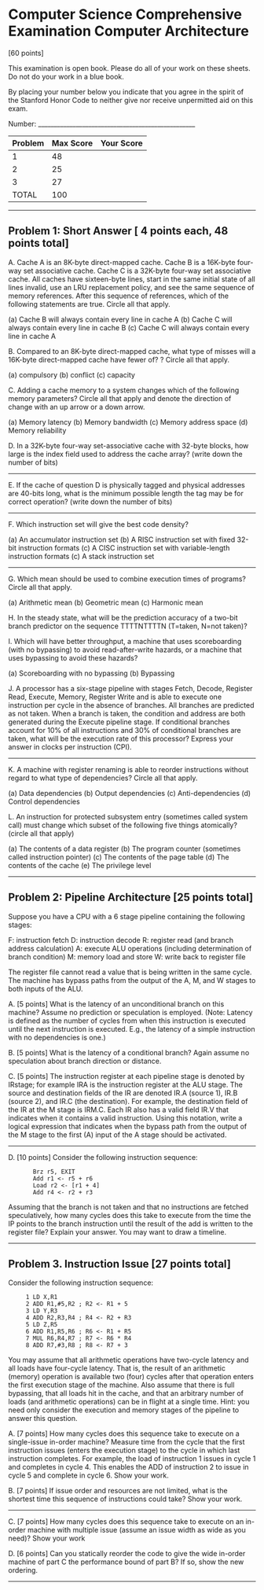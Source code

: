 # Computer Science Comprehensive Examination Computer Architecture
 [60 points]

This examination is open book. Please do all of your work on these sheets.  Do not do your work in a blue
book.

By placing your number below you indicate that you agree in the spirit of the Stanford Honor Code to
neither give nor receive unpermitted aid on this exam.

Number: __________________________________________________

|Problem|Max Score|Your Score|
|---|---|---|
|1|48||
|2|25||
|3|27||
|TOTAL|100||


-----

## Problem 1: Short Answer [ 4 points each, 48 points total] 
A. Cache A is an 8K-byte direct-mapped cache. Cache B is a 16K-byte four-way set associative cache.
Cache C is a 32K-byte four-way set associative cache. All caches have sixteen-byte lines, start in the
same initial state of all lines invalid, use an LRU replacement policy, and see the same sequence of
memory references.  After this sequence of references, which of the following statements are true.
Circle all that apply.

(a) Cache B will always contain every line in cache A
(b) Cache C will always contain every line in cache B
(c) Cache C will always contain every line in cache A

B. Compared to an 8K-byte direct-mapped cache, what type of misses will a 16K-byte direct-mapped
cache have fewer of? ?  Circle all that apply.

(a) compulsory
(b) conflict
(c) capacity

C. Adding a cache memory to a system changes which of the following memory parameters? Circle all
that apply and denote the direction of change with an up arrow or a down arrow.

(a) Memory latency
(b) Memory bandwidth
(c) Memory address space
(d) Memory reliability

D. In a 32K-byte four-way set-associative cache with 32-byte blocks, how large is the index field used to
address the cache array? (write down the number of bits)

___________________

E. If the cache of question D is physically tagged and physical addresses are 40-bits long, what is the
minimum possible length the tag may be for correct operation? (write down the number of bits)

___________________

F. Which instruction set will give the best code density?

(a) An accumulator instruction set
(b) A RISC instruction set with fixed 32-bit instruction formats
(c) A CISC instruction set with variable-length instruction formats
(c) A stack instruction set


-----

G. Which mean should be used to combine execution times of programs? Circle all that apply.

(a) Arithmetic mean
(b) Geometric mean
(c) Harmonic mean

H. In the steady state, what will be the prediction accuracy of a two-bit branch predictor on the sequence
TTTTNTTTTN (T=taken, N=not taken)?

I. Which will have better throughput, a machine that uses scoreboarding (with no bypassing) to avoid
read-after-write hazards, or a machine that uses bypassing to avoid these hazards?

(a) Scoreboarding with no bypassing
(b) Bypassing

J. A processor has a six-stage pipeline with stages Fetch, Decode, Register Read, Execute, Memory,
Register Write and is able to execute one instruction per cycle in the absence of branches. All
branches are predicted as not taken.  When a branch is taken, the condition and address are both
generated during the Execute pipeline stage. If conditional branches account for 10% of all
instructions and 30% of conditional branches are taken, what will be the execution rate of this
processor? Express your answer in clocks per instruction (CPI).

___________________

K. A machine with register renaming is able to reorder instructions without regard to what type of
dependencies? Circle all that apply.

(a) Data dependencies
(b) Output dependencies
(c) Anti-dependencies
(d) Control dependencies

L. An instruction for protected subsystem entry (sometimes called system call) must change which subset
of the following five things atomically? (circle all that apply)

(a) The contents of a data register
(b) The program counter (sometimes called instruction pointer)
(c) The contents of the page table
(d) The contents of the cache
(e) The privilege level


-----

## Problem 2: Pipeline Architecture [25 points total]
Suppose you have a CPU with a 6 stage pipeline containing the following stages:

F: instruction fetch
D: instruction decode
R: register read (and branch address calculation)
A: execute ALU operations (including determination of branch condition)
M: memory load and store
W: write back to register file

The register file cannot read a value that is being written in the same cycle. The machine has bypass paths
from the output of the A, M, and W stages to both inputs of the ALU.

A. [5 points] What is the latency of an unconditional branch on this machine? Assume no prediction or
speculation is employed. (Note: Latency is defined as the number of cycles from when this instruction
is executed until the next instruction is executed. E.g., the latency of a simple instruction with no
dependencies is one.)

B. [5 points] What is the latency of a conditional branch? Again assume no speculation about branch
direction or distance.

C. [5 points] The instruction register at each pipeline stage is denoted by IRstage; for example IRA is the
instruction register at the ALU stage.  The source and destination fields of the IR are denoted IR.A
(source 1), IR.B (source 2), and IR.C (the destination). For example, the destination field of the IR at
the M stage is IRM.C. Each IR also has a valid field IR.V that indicates when it contains a valid
instruction. Using this notation, write a logical expression that indicates when the bypass path from
the output of the M stage to the first (A) input of the A stage should be activated.


-----

D. [10 points] Consider the following instruction sequence:
```
       Brz r5, EXIT
       Add r1 <- r5 + r6
       Load r2 <- [r1 + 4]
       Add r4 <- r2 + r3

```
Assuming that the branch is not taken and that no instructions are fetched speculatively, how many
cycles does this take to execute from the time the IP points to the branch instruction until the result of
the add is written to the register file? Explain your answer. You may want to draw a timeline.


-----

## Problem 3. Instruction Issue [27 points total]

Consider the following instruction sequence:
```
     1 LD X,R1
     2 ADD R1,#5,R2 ; R2 <- R1 + 5
     3 LD Y,R3
     4 ADD R2,R3,R4 ; R4 <- R2 + R3
     5 LD Z,R5
     6 ADD R1,R5,R6 ; R6 <- R1 + R5
     7 MUL R6,R4,R7 ; R7 <- R6 * R4
     8 ADD R7,#3,R8 ; R8 <- R7 + 3

```
You may assume that all arithmetic operations have two-cycle latency and all loads have four-cycle
latency. That is, the result of an arithmetic (memory) operation is available two (four) cycles after that
operation enters the first execution stage of the machine. Also assume that there is full bypassing, that all
loads hit in the cache, and that an arbitrary number of loads (and arithmetic operations) can be in flight at a
single time. Hint: you need only consider the execution and memory stages of the pipeline to answer this
question.

A. [7 points] How many cycles does this sequence take to execute on a single-issue in-order machine?
Measure time from the cycle that the first instruction issues (enters the execution stage) to the cycle in
which last instruction completes. For example, the load of instruction 1 issues in cycle 1 and
completes in cycle 4. This enables the ADD of instruction 2 to issue in cycle 5 and complete in cycle
6. Show your work.

B. [7 points] If issue order and resources are not limited, what is the shortest time this sequence of
instructions could take? Show your work.


-----

C. [7 points]  How many cycles does this sequence take to execute on an in-order machine with multiple
issue (assume an issue width as wide as you need)? Show your work

D. [6 points] Can you statically reorder the code to give the wide in-order machine of part C the
performance bound of part B? If so, show the new ordering.


-----


